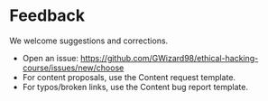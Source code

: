 # Feedback

We welcome suggestions and corrections.

- Open an issue: https://github.com/GWizard98/ethical-hacking-course/issues/new/choose
- For content proposals, use the Content request template.
- For typos/broken links, use the Content bug report template.
